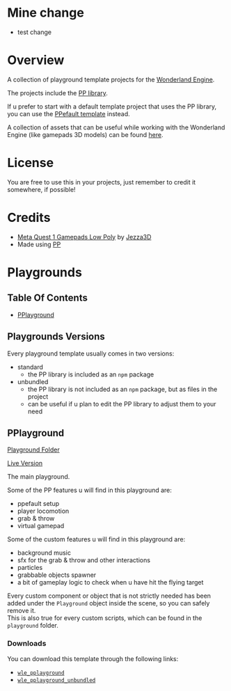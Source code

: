 # Mine change

- test change

# Overview

A collection of playground template projects for the [Wonderland Engine](https://wonderlandengine.com/).

The projects include the [PP library](https://github.com/SignorPipo/wle-pp).

If u prefer to start with a default template project that uses the PP library, you can use the [PPefault template](https://github.com/SignorPipo/wle-ppefault) instead.

A collection of assets that can be useful while working with the Wonderland Engine (like gamepads 3D models) can be found [here](https://github.com/SignorPipo/wle-assets).

# License

You are free to use this in your projects, just remember to credit it somewhere, if possible!

# Credits

- [Meta Quest 1 Gamepads Low Poly](https://github.com/SignorPipo/wle-ppefault/blob/main/wle_ppefault/wle_ppefault/assets/models/pp/meta_quest_1_gamepads_credits_Jezza3D.fbx) by [Jezza3D](https://sketchfab.com/Jezza3D)
- Made using [PP](https://github.com/SignorPipo/wle-pp)

# Playgrounds

## Table Of Contents

- [PPlayground](#pplayground)

## Playgrounds Versions

Every playground template usually comes in two versions:

- standard
  - the PP library is included as an `npm` package
- unbundled
  - the PP library is not included as an `npm` package, but as files in the project
  - can be useful if u plan to edit the PP library to adjust them to your need

## PPlayground

[Playground Folder](https://github.com/SignorPipo/wle-pplaygrounds/tree/main/wle_pplaygrounds/wle_pplayground)

[Live Version](https://signor-pipo.itch.io/pplayground-wonderland-engine)

The main playground.

Some of the PP features u will find in this playground are:

- ppefault setup
- player locomotion
- grab & throw
- virtual gamepad

Some of the custom features u will find in this playground are:

- background music
- sfx for the grab & throw and other interactions
- particles
- grabbable objects spawner
- a bit of gameplay logic to check when u have hit the flying target

Every custom component or object that is not strictly needed has been added under the `Playground` object inside the scene, so you can safely remove it.  
This is also true for every custom scripts, which can be found in the `playground` folder.

### Downloads

You can download this template through the following links:

- [`wle_pplayground`](https://github.com/SignorPipo/wle-pplaygrounds/releases/latest/download/wle_pplayground.zip)
- [`wle_pplayground_unbundled`](https://github.com/SignorPipo/wle-pplaygrounds/releases/latest/download/wle_pplayground_unbundled.zip)
